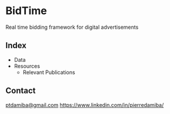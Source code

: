 # BidTime
Real time bidding framework for digital advertisements

## Index
* Data
* Resources
  * Relevant Publications

## Contact
ptdamiba@gmail.com
https://www.linkedin.com/in/pierredamiba/
